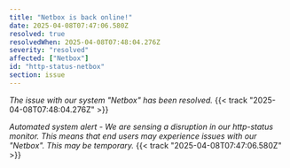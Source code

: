 ```yaml
---
title: "Netbox is back online!"
date: 2025-04-08T07:47:06.580Z
resolved: true
resolvedWhen: 2025-04-08T07:48:04.276Z
severity: "resolved"
affected: ["Netbox"]
id: "http-status-netbox"
section: issue
---
```


*The issue with our system "Netbox" has been resolved.* {{< track "2025-04-08T07:48:04.276Z" >}}

**Automated system alert* - We are sensing a disruption in our http-status monitor. This means that end users may experience issues with our "Netbox". This may be temporary.* {{< track "2025-04-08T07:47:06.580Z" >}}
